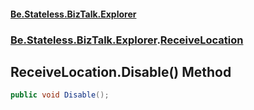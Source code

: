 #### [Be.Stateless.BizTalk.Explorer](README.md 'README')
### [Be.Stateless.BizTalk.Explorer](Be.Stateless.BizTalk.Explorer.md 'Be.Stateless.BizTalk.Explorer').[ReceiveLocation](ReceiveLocation.md 'Be.Stateless.BizTalk.Explorer.ReceiveLocation')

## ReceiveLocation.Disable() Method

```csharp
public void Disable();
```